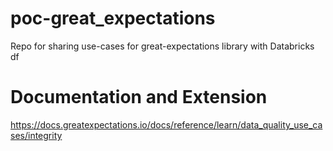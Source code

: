 # poc-great_expectations
Repo for sharing use-cases for great-expectations library with Databricks df

# Documentation and Extension
https://docs.greatexpectations.io/docs/reference/learn/data_quality_use_cases/integrity
